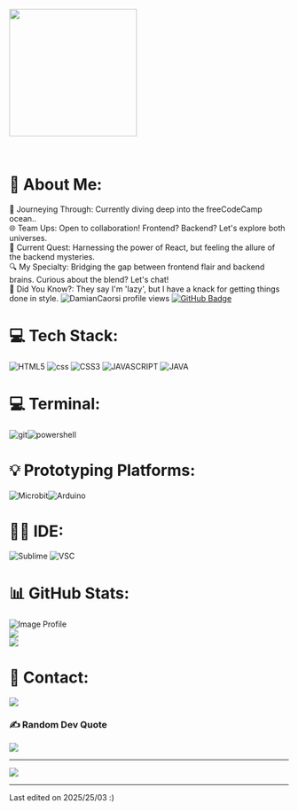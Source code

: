 <p align="left">
  <img src="https://miro.medium.com/max/2048/1*OohqW5DGh9CQS4hLY5FXzA.png" height="230"/>
</p>
<Br>
  
# 💫 About Me:
🚀 Journeying Through: Currently diving deep into the freeCodeCamp ocean..<br>🌐 Team Ups: Open to collaboration! Frontend? Backend? Let's explore both universes.<br>📘 Current Quest: Harnessing the power of React, but feeling the allure of the backend mysteries.<br>🔍 My Specialty: Bridging the gap between frontend flair and backend brains. Curious about the blend? Let's chat!<br>🌟 Did You Know?: They say I'm 'lazy', but I have a knack for getting things done in style.
<img src="https://komarev.com/ghpvc/?username=DamianCaorsi&label=Profile%20views&color=brightgreen&style=plastic" alt="DamianCaorsi profile views" /> 
	<a href="https://github.com/DamianCaorsi?tab=followers"><img src="https://img.shields.io/github/followers/DamianCaorsi?label=Followers&style=social" alt="GitHub Badge"></a>



# 💻 Tech Stack:
![HTML5](https://img.shields.io/badge/html5-%23E34F26.svg?style=for-the-badge&logo=html5&logoColor=white) ![css](https://img.shields.io/badge/CSS-239120?&style=for-the-badge&logo=css3&logoColor=white
) ![CSS3](https://img.shields.io/badge/css3-%231572B6.svg?style=for-the-badge&logo=css3&logoColor=white) ![JAVASCRIPT](https://img.shields.io/badge/JavaScript-F7DF1E?style=for-the-badge&logo=javascript&logoColor=black
) ![JAVA](https://img.shields.io/badge/Java-ED8B00?style=for-the-badge&logo=openjdk&logoColor=white
)

# 💻 Terminal:
![git](https://img.shields.io/badge/GIT-E44C30?style=for-the-badge&logo=git&logoColor=white
)![powershell](https://img.shields.io/badge/powershell-5391FE?style=for-the-badge&logo=powershell&logoColor=white
)

# 💡 Prototyping Platforms:
![Microbit](https://github.com/user-attachments/assets/fa4ab293-4160-47c9-a6b7-121ea93c0cc6)![Arduino](https://img.shields.io/badge/Arduino-00979D?style=for-the-badge&logo=Arduino&logoColor=white
)

# 👩‍💻 IDE:
![Sublime](https://img.shields.io/badge/sublime_text-%23575757.svg?&style=for-the-badge&logo=sublime-text&logoColor=important) ![VSC](https://img.shields.io/badge/Visual_Studio_Code-0078D4?style=for-the-badge&logo=visual%20studio%20code&logoColor=white
)

# 📊 GitHub Stats:
![Image Profile](https://github-readme-stats.vercel.app/api/?username=DamianCaorsi\&show_icons=true\&title_color=fff\&icon_color=79ff97\&text_color=9f9f9f\&bg_color=151515) <br/>
![](https://github-readme-streak-stats.herokuapp.com/?user=DamianCaorsi&theme=dark&hide_border=false)<br/>
![](https://github-readme-stats.vercel.app/api/top-langs/?username=DamianCaorsi&theme=dark&hide_border=false&include_all_commits=false&count_private=false&layout=compact)

# 📱 Contact:
<a href="mailto:caordamianjob@gmail.com" target="_blank"><img src="https://img.shields.io/badge/Email-caordamianjob@gmail.com-teal?style=for-the-badge&logo=gmail"></a>

### ✍️ Random Dev Quote
![](https://quotes-github-readme.vercel.app/api?type=horizontal&theme=radical)

---
[![](https://visitcount.itsvg.in/api?id=Aneal07&icon=2&color=4)](https://visitcount.itsvg.in)

------

Last edited on 2025/25/03 :) 

